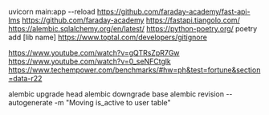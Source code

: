 
uvicorn main:app --reload
https://github.com/faraday-academy/fast-api-lms
https://github.com/faraday-academy
https://fastapi.tiangolo.com/
https://alembic.sqlalchemy.org/en/latest/
https://python-poetry.org/
poetry add [lib name]
https://www.toptal.com/developers/gitignore


https://www.youtube.com/watch?v=gQTRsZpR7Gw
https://www.youtube.com/watch?v=0_seNFCtglk
https://www.techempower.com/benchmarks/#hw=ph&test=fortune&section=data-r22


alembic upgrade head
alembic downgrade base
alembic revision --autogenerate -m "Moving is_active to user table"